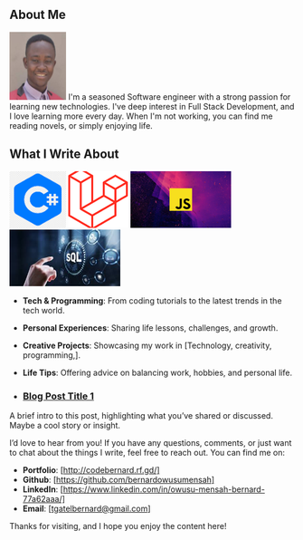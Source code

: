 
 ## About Me
 <img src="photo.jpg" height="120" width="100"> 
I'm a seasoned Software engineer with a strong passion for learning new technologies. I've  deep interest in Full Stack Development, and I love learning more every day. When I'm not working, you can find me reading novels, or simply enjoying
life.

<!-- ![Logo](photo.jpg) -->
<!-- <img src="photo.jpg" height="100"> -->

## What I Write About
<img src="csharp.png" height="100"> <img src="laravel.png" height="100"> <img src="js.png" height="100"> <img src="sql.jpg" height="100"> 


- **Tech & Programming**: From coding tutorials to the latest trends in the tech world.
- **Personal Experiences**: Sharing life lessons, challenges, and growth.
- **Creative Projects**: Showcasing my work in [Technology, creativity, programming,].
- **Life Tips**: Offering advice on balancing work, hobbies, and personal life.

- ### [Blog Post Title 1](#)
A brief intro to this post, highlighting what you’ve shared or discussed. Maybe a cool story or insight.

I’d love to hear from you! If you have any questions, comments, or just want to chat about the things I write, feel free to reach out. You can find me on:

-  **Portfolio**: [http://codebernard.rf.gd/]
- **Github**: [https://github.com/bernardowusumensah]
- **LinkedIn**: [https://www.linkedin.com/in/owusu-mensah-bernard-77a62aaa/]
- **Email**: [tgatelbernard@gmail.com]


Thanks for visiting, and I hope you enjoy the content here!
